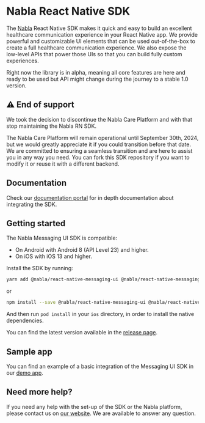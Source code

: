 #  Nabla React Native SDK

The [Nabla](https://www.nabla.com/) React Native SDK makes it quick and easy to build an excellent healthcare communication experience in your React Native app. We provide powerful and customizable UI elements that can be used out-of-the-box to create a full healthcare communication experience. We also expose the low-level APIs that power those UIs so that you can build fully custom experiences.

Right now the library is in alpha, meaning all core features are here and ready to be used but API might change during the journey to a stable 1.0 version.

## ⚠️ End of support

We took the decision to discontinue the Nabla Care Platform and with that stop maintaining the Nabla RN SDK.

The Nabla Care Platform will remain operational until September 30th, 2024, but we would greatly appreciate it if you could transition before that date. We are committed to ensuring a seamless transition and are here to assist you in any way you need. You can fork this SDK repository if you want to modify it or reuse it with a different backend.

## Documentation

Check our [documentation portal](https://docs.nabla.com/docs/concepts-rn) for in depth documentation about integrating the SDK.

## Getting started

The Nabla Messaging UI SDK is compatible:
- On Android with Android 8 (API Level 23) and higher.
- On iOS with iOS 13 and higher.

Install the SDK by running:

```sh
yarn add @nabla/react-native-messaging-ui @nabla/react-native-messaging-core @nabla/react-native-core
```
or
```sh
npm install --save @nabla/react-native-messaging-ui @nabla/react-native-messaging-core @nabla/react-native-core 
```

And then run `pod install` in your `ios` directory, in order to install the native dependencies.

You can find the latest version available in the [release page](https://github.com/nabla/nabla-react-native/releases).

## Sample app

You can find an example of a basic integration of the Messaging UI SDK in our [demo app](https://github.com/nabla/nabla-react-native/tree/main/messaging-sample-app).

## Need more help?

If you need any help with the set-up of the SDK or the Nabla platform, please contact us on [our website](https://nabla.com). We are available to answer any question.

